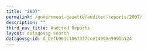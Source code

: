 ```yaml
---
title: "2007"
permalink: /government-gazette/audited-reports/2007/
description: ""
third_nav_title: Audited Reports
layout: datagovsg-search
datagovsg-id: d_befb961c18673f7cee14998e9991a124
---
```

